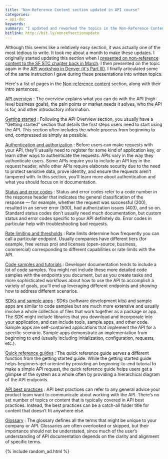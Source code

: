 ```yaml
---
title: "Non-Reference Content section updated in API course"
categories:
- api-doc
keywords:
summary: "I updated and reworked the topics in the Non-Reference Content section in my API doc course. This section includes the following topics: API overview, Getting started, Authentication and authorization, Status and error codes, Rate limiting and thresholds, Code samples and tutorials, SDKs and sample apps, Quick reference guides, API best practices, and Glossary. These sections are important in API documentation but tend to be overlooked as most discussions around API documentation focus on endpoint documentation only."
bitlink: http://bit.ly/nonrefsectionupdate
---
```


Although this seems like a relatively easy section, it was actually one of the most tedious to write. It took me about a month to make these updates. I originally started updating this section when I [presented on non-reference content to the SF STC chapter back in March](http://idratherbewriting.com/2018/03/08/stc-sf-preso-nonreference-api-docs/). I then presented on the topic again in the [API workshop in Denver (it's Part III)](http://idratherbewriting.com/2018/03/12/api-documentation-workshop-in-denver/#video-recordings). I finally articulated some of the same instruction I gave during these presentations into written topics.

Here's a list of pages in the [Non-reference content](http://idratherbewriting.com/learnapidoc/docnonref.html) section, along with their intro sentences:

[API overview](http://idratherbewriting.com/learnapidoc/docapis_doc_overview.html)
: The overview explains what you can do with the API (high-level business goals), the pain points or market needs it solves, who the API is for, and other introductory information.

[Getting started](http://idratherbewriting.com/learnapidoc/docapis_doc_getting_started_section.html)
: Following the API Overview section, you usually have a “Getting started” section that details the first steps users need to start using the API. This section often includes the whole process from beginning to end, compressed as simply as possible.

[Authentication and authorization](http://idratherbewriting.com/learnapidoc/docapis_more_about_authorization.html)
: Before users can make requests with your API, they’ll usually need to register for some kind of application key, or learn other ways to authenticate the requests. APIs vary in the way they authenticate users. Some APIs require you to include an API key in the request header, while other APIs require elaborate security due to the need to protect sensitive data, prove identity, and ensure the requests aren’t tampered with. In this section, you’ll learn more about authentication and what you should focus on in documentation.

[Status and error codes](http://idratherbewriting.com/learnapidoc/docapis_doc_status_codes.html)
: Status and error codes refer to a code number in the response header that indicates the general classification of the response — for example, whether the request was successful (200), resulted in an server error (500), had authorization issues (403), and so on. Standard status codes don’t usually need much documentation, but custom status and error codes specific to your API definitely do. Error codes in particular help with troubleshooting bad requests.

[Rate limiting and thresholds](http://idratherbewriting.com/learnapidoc/docapis_rate_limiting_and_thresholds.html)
: Rate limits determine how frequently you can call a particular endpoint. Usually companies have different tiers (for example, free versus pro) and licenses (open-source, business, commercial) corresponding to different capabilities or rate limits with the API.

[Code samples and tutorials](http://idratherbewriting.com/learnapidoc/docapis_codesamples_bestpractices.html)
: Developer documentation tends to include a lot of code samples. You might not include these more detailed code samples with the endpoints you document, but as you create tasks and more sophisticated workflows about how to use the API to accomplish a variety of goals, you’ll end up leveraging different endpoints and showing how to address different scenarios.

[SDKs and sample apps](http://idratherbewriting.com/learnapidoc/docapis_sdks_and_sample_apps.html)
: SDKs (software development kits) and sample apps are similar to code samples but are much more extensive and usually involve a whole collection of files that work together as a package or app. The SDK might include libraries that you download and incorporate into your application, and can include tools, sample apps, and other code. Sample apps are self-contained applications that implement the API for a specific scenario. Sample apps demonstrate an implementation from beginning to end (usually including initialization, configuration, requests, etc.).

[Quick reference guides](http://idratherbewriting.com/learnapidoc/docapis_doc_quick_reference.html)
: The quick reference guide serves a different function from the getting started guide. While the getting started guide helps beginners get oriented by providing an beginning-to-end tutorial to make a simple API request, the quick reference guide helps users get a glimpse of the system as a whole often by providing a hierarchical diagram of the API endpoints.

[API best practices](http://idratherbewriting.com/learnapidoc/docapis_best_practices_with_api.html)
: API best practices can refer to any general advice your product team want to communicate about working with the API. There’s no set number of topics or content that is typically covered in API best practices. Instead, the best practices can be a catch-all folder title for content that doesn’t fit anywhere else.

[Glossary](http://idratherbewriting.com/learnapidoc/docapis_glossary_section.html)
: The glossary defines all the terms that might be unique to your company or API. Glossaries are often overlooked or skipped, but their importance should not be understated, since much of the user’s understanding of API documentation depends on the clarity and alignment of specific terms.


{% include random_ad.html %}
